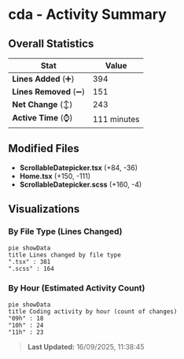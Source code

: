 # cda - Activity Summary 

## Overall Statistics

| Stat                   | Value                                                             |
| ---------------------- | ----------------------------------------------------------------- |
| **Lines Added** (➕)   | 394                                          |
| **Lines Removed** (➖) | 151                                        |
| **Net Change** (↕)    | 243                |
| **Active Time** (⌚)   | 111 minutes |


## Modified Files
- **ScrollableDatepicker.tsx** (+84, -36)
- **Home.tsx** (+150, -111)
- **ScrollableDatepicker.scss** (+160, -4)

## Visualizations

### By File Type (Lines Changed)

```mermaid
pie showData
title Lines changed by file type
".tsx" : 381
".scss" : 164
```

### By Hour (Estimated Activity Count)

```mermaid
pie showData
title Coding activity by hour (count of changes)
"09h" : 18
"10h" : 24
"11h" : 23
```


> **Last Updated:** 16/09/2025, 11:38:45